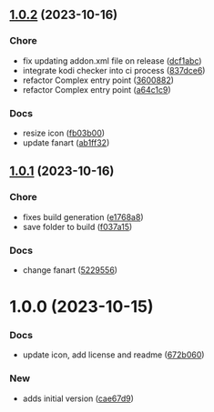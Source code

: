 ## [1.0.2](https://github.com/pustovitDmytro/areace/compare/v1.0.1...v1.0.2) (2023-10-16)


### Chore

* fix updating addon.xml file on release ([dcf1abc](https://github.com/pustovitDmytro/areace/commit/dcf1abceb1fa7b0e30e1c69a86e416613ec102d6))
* integrate kodi checker into ci process ([837dce6](https://github.com/pustovitDmytro/areace/commit/837dce61077a0c061cde982253abcf0d633f5ec4))
* refactor Complex entry point ([3600882](https://github.com/pustovitDmytro/areace/commit/3600882c9ddd928cff87da8edcc46e9b30d80f35))
* refactor Complex entry point ([a64c1c9](https://github.com/pustovitDmytro/areace/commit/a64c1c9bbbe2b5730d4630d8faaf888cf4e1501e))

### Docs

* resize icon ([fb03b00](https://github.com/pustovitDmytro/areace/commit/fb03b00e9f7f34f83e77ab77929addd68f8ef7de))
* update fanart ([ab1ff32](https://github.com/pustovitDmytro/areace/commit/ab1ff32b8899252a9c4e0534a4e91105748871d6))

## [1.0.1](https://github.com/pustovitDmytro/areace/compare/v1.0.0...v1.0.1) (2023-10-16)


### Chore

* fixes build generation ([e1768a8](https://github.com/pustovitDmytro/areace/commit/e1768a88fed4de5a55dcc7ff4f85fdc3878bef08))
* save folder to build ([f037a15](https://github.com/pustovitDmytro/areace/commit/f037a15dd8c9a6d158a3e7eb425ed1873cb3dd27))

### Docs

* change fanart ([5229556](https://github.com/pustovitDmytro/areace/commit/5229556b70fbc3b9fb35f3ec70af386360e3d92c))

# 1.0.0 (2023-10-15)


### Docs

* update icon, add license and readme ([672b060](https://github.com/pustovitDmytro/areace/commit/672b0601dd93d97a8c7b313ad504ba13e7522390))

### New

* adds initial version ([cae67d9](https://github.com/pustovitDmytro/areace/commit/cae67d99491839424ebb65e35d35cb78e2c88768))
